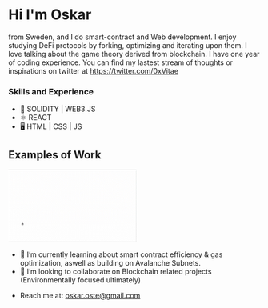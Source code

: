# Hi I'm Oskar 
from Sweden, and I do smart-contract and Web development. I enjoy studying DeFi protocols by forking, optimizing and iterating upon them. I love talking about the game theory derived from blockchain. I have one year of coding experience. You can find my lastest stream of thoughts or inspirations on twitter at https://twitter.com/0xVitae


### Skills and Experience
* 🔗 SOLIDITY | WEB3.JS
* ⚛  REACT
* 🖥 HTML | CSS | JS

## Examples of Work
<img src="https://github.com/0xVitae/0xVitae/blob/main/animation.gif" width="256"/>


- 🌱 I’m currently learning about smart contract efficiency & gas optimization, aswell as building on Avalanche Subnets.
- 👯 I’m looking to collaborate on Blockchain related projects (Environmentally focused ultimately) 
* Reach me at: oskar.oste@gmail.com 




